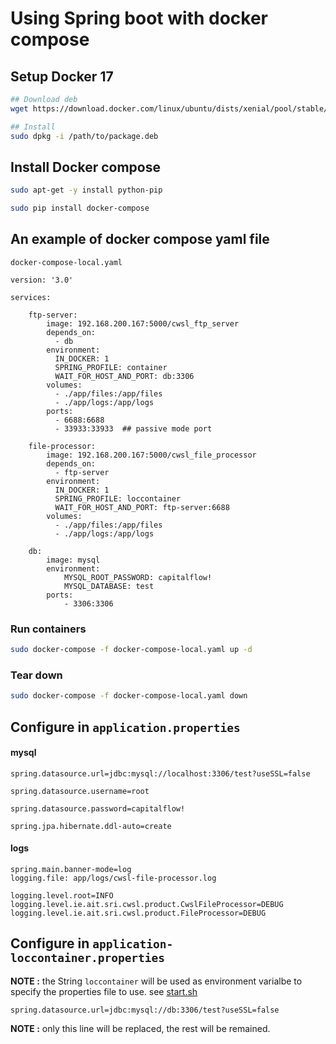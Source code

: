 # Using Spring boot with docker compose

## Setup Docker 17

```bash
## Download deb
wget https://download.docker.com/linux/ubuntu/dists/xenial/pool/stable/amd64/docker-ce_17.03.2~ce-0~ubuntu-xenial_amd64.deb

## Install
sudo dpkg -i /path/to/package.deb
```

## Install Docker compose
```bash
sudo apt-get -y install python-pip

sudo pip install docker-compose
```

## An example of docker compose yaml file

`docker-compose-local.yaml`

```
version: '3.0'

services:

    ftp-server:
        image: 192.168.200.167:5000/cwsl_ftp_server
        depends_on:
          - db
        environment:
          IN_DOCKER: 1
          SPRING_PROFILE: container
          WAIT_FOR_HOST_AND_PORT: db:3306
        volumes:
          - ./app/files:/app/files
          - ./app/logs:/app/logs
        ports:
          - 6688:6688
          - 33933:33933  ## passive mode port

    file-processor:
        image: 192.168.200.167:5000/cwsl_file_processor
        depends_on:
          - ftp-server
        environment:
          IN_DOCKER: 1
          SPRING_PROFILE: loccontainer
          WAIT_FOR_HOST_AND_PORT: ftp-server:6688
        volumes:
          - ./app/files:/app/files
          - ./app/logs:/app/logs

    db:
        image: mysql
        environment:
            MYSQL_ROOT_PASSWORD: capitalflow!
            MYSQL_DATABASE: test
        ports:
            - 3306:3306
```

### Run containers

```bash
sudo docker-compose -f docker-compose-local.yaml up -d
```

### Tear down 
```bash
sudo docker-compose -f docker-compose-local.yaml down
```

## Configure in `application.properties`

#### mysql
```
spring.datasource.url=jdbc:mysql://localhost:3306/test?useSSL=false

spring.datasource.username=root

spring.datasource.password=capitalflow!

spring.jpa.hibernate.ddl-auto=create
```

#### logs

```
spring.main.banner-mode=log
logging.file: app/logs/cwsl-file-processor.log

logging.level.root=INFO
logging.level.ie.ait.sri.cwsl.product.CwslFileProcessor=DEBUG
logging.level.ie.ait.sri.cwsl.product.FileProcessor=DEBUG
```

## Configure in `application-loccontainer.properties`

**NOTE :** the String `loccontainer` will be used as environment varialbe to specify the properties file to use. see <a href="ftpserverApp/start.sh">start.sh</a>

```
spring.datasource.url=jdbc:mysql://db:3306/test?useSSL=false
```

**NOTE :** only this line will be replaced, the rest will be remained.